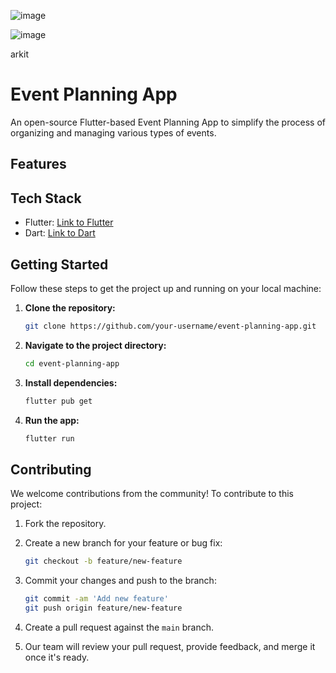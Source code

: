 ![image](https://github.com/LegendSumeet/eventapp/assets/85386116/32750f28-0f15-4527-8093-4443eea583b5)



![image](https://github.com/LegendSumeet/eventapp/assets/85386116/70ab69d2-f062-48f5-bdc6-dd46c7a26d8f)


arkit


# Event Planning App

An open-source Flutter-based Event Planning App to simplify the process of organizing and managing various types of events.

## Features



## Tech Stack

- Flutter: [Link to Flutter](https://flutter.dev/)
- Dart: [Link to Dart](https://dart.dev/)

## Getting Started

Follow these steps to get the project up and running on your local machine:

1. **Clone the repository:**

   ```sh
   git clone https://github.com/your-username/event-planning-app.git
   ```

2. **Navigate to the project directory:**

   ```sh
   cd event-planning-app
   ```

3. **Install dependencies:**

   ```sh
   flutter pub get
   ```

4. **Run the app:**

   ```sh
   flutter run
   ```

## Contributing

We welcome contributions from the community! To contribute to this project:

1. Fork the repository.

2. Create a new branch for your feature or bug fix:

   ```sh
   git checkout -b feature/new-feature
   ```

3. Commit your changes and push to the branch:

   ```sh
   git commit -am 'Add new feature'
   git push origin feature/new-feature
   ```

4. Create a pull request against the `main` branch.

5. Our team will review your pull request, provide feedback, and merge it once it's ready.
